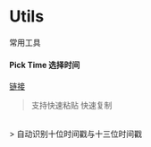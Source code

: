 # Utils
常用工具

#### Pick Time 选择时间
<a href="https://util.jaceyi.com/Pick%20Time" target="_blank">链接</a>
> 支持快速粘贴 快速复制
<br/>
> 自动识别十位时间戳与十三位时间戳
